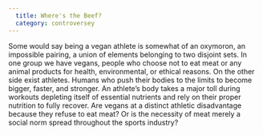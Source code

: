 ```yaml
---
  title: Where's the Beef?
  category: controversey
---
```

Some would say being a vegan athlete is somewhat of an oxymoron, an impossible pairing, a union of elements belonging to two disjoint sets. In one group we have vegans, people who choose not to eat meat or any animal products for health, environmental, or ethical reasons. On the other side exist athletes. Humans who push their bodies to the limits to become bigger, faster, and stronger. An athlete’s body takes a major toll during workouts depleting itself of essential nutrients and rely on their proper nutrition to fully recover. Are vegans at a distinct athletic disadvantage because they refuse to eat meat? Or is the necessity of meat merely a social norm spread throughout the sports industry?
